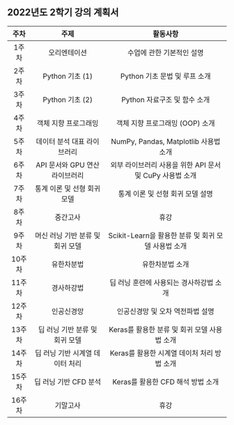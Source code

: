 ## 2022년도 2학기 강의 계획서

|주차|주제|활동사항|
|:---:|:---:|:---:|
|1주차|오리엔테이션|수업에 관한 기본적인 설명|
|2주차|Python 기초 (1)|Python 기초 문법 및 루프 소개|
|3주차|Python 기초 (2)|Python 자료구조 및 함수 소개|
|4주차|객체 지향 프로그래밍|객체 지향 프로그래밍 (OOP) 소개|
|5주차|데이터 분석 대표 라이브러리|NumPy, Pandas, Matplotlib 사용법 소개|
|6주차|API 문서와 GPU 연산 라이브러리|외부 라이브러리 사용을 위한 API 문서 및 CuPy 사용법 소개|
|7주차|통계 이론 및 선형 회귀 모델|통계 이론 및 선형 회귀 모델 설명|
|8주차|중간고사|휴강|
|9주차|머신 러닝 기반 분류 및 회귀 모델|Scikit-Learn을 활용한 분류 및 회귀 모델 사용법 소개|
|10주차|유한차분법|유한차분법 소개|
|11주차|경사하강법|딥 러닝 훈련에 사용되는 경사하강법 소개|
|12주차|인공신경망|인공신경망 및 오차 역전파법 설명|
|13주차|딥 러닝 기반 분류 및 회귀 모델|Keras를 활용한 분류 및 회귀 모델 사용법 소개|
|14주차|딥 러닝 기반 시계열 데이터 처리|Keras를 활용한 시계열 데이처 처리 방법 소개|
|15주차|딥 러닝 기반 CFD 분석|Keras를 활용한 CFD 해석 방법 소개|
|16주차|기말고사|휴강|
